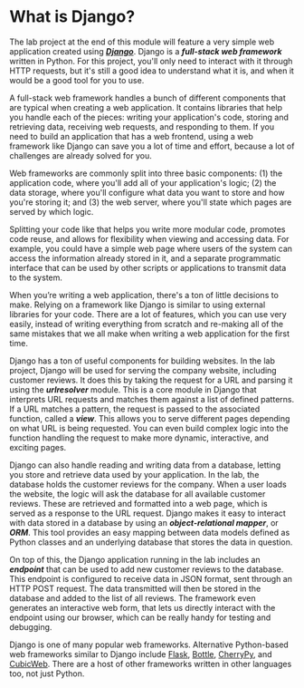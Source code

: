 # What is Django?

The lab project at the end of this module will feature a very simple web application created using ***[Django](https://djangoproject.com/)***. Django is a ***full-stack web framework*** written in Python. For this project, you'll only need to interact with it through HTTP requests, but it's still a good idea to understand what it is, and when it would be a good tool for you to use.

A full-stack web framework handles a bunch of different components that are typical when creating a web application. It contains libraries that help you handle each of the pieces: writing your application's code, storing and retrieving data, receiving web requests, and responding to them. If you need to build an application that has a web frontend, using a web framework like Django can save you a lot of time and effort, because a lot of challenges are already solved for you.

Web frameworks are commonly split into three basic components: (1) the application code, where you'll add all of your application's logic; (2) the data storage, where you'll configure what data you want to store and how you're storing it; and (3) the web server, where you'll state which pages are served by which logic.

Splitting your code like that helps you write more modular code, promotes code reuse, and allows for flexibility when viewing and accessing data. For example, you could have a simple web page where users of the system can access the information already stored in it, and a separate programmatic interface that can be used by other scripts or applications to transmit data to the system.

When you’re writing a web application, there's a ton of little decisions to make. Relying on a framework like Django is similar to using external libraries for your code. There are a lot of features, which you can use very easily, instead of writing everything from scratch and re-making all of the same mistakes that we all make when writing a web application for the first time.

Django has a ton of useful components for building websites. In the lab project, Django will be used for serving the company website, including customer reviews. It does this by taking the request for a URL and parsing it using the ***urlresolver*** module. This is a core module in Django that interprets URL requests and matches them against a list of defined patterns. If a URL matches a pattern, the request is passed to the associated function, called a ***view***. This allows you to serve different pages depending on what URL is being requested. You can even build complex logic into the function handling the request to make more dynamic, interactive, and exciting pages.

Django can also handle reading and writing data from a database, letting you store and retrieve data used by your application. In the lab, the database holds the customer reviews for the company. When a user loads the website, the logic will ask the database for all available customer reviews. These are retrieved and formatted into a web page, which is served as a response to the URL request. Django makes it easy to interact with data stored in a database by using an ***object-relational mapper***, or ***ORM***. This tool provides an easy mapping between data models defined as Python classes and an underlying database that stores the data in question.

On top of this, the Django application running in the lab includes an ***endpoint*** that can be used to add new customer reviews to the database. This endpoint is configured to receive data in JSON format, sent through an HTTP POST request. The data transmitted will then be stored in the database and added to the list of all reviews. The framework even generates an interactive web form, that lets us directly interact with the endpoint using our browser, which can be really handy for testing and debugging.

Django is one of many popular web frameworks. Alternative Python-based web frameworks similar to Django include [Flask](https://www.fullstackpython.com/flask.html), [Bottle](https://bottlepy.org/docs/dev/), [CherryPy](https://cherrypy.org/), and [CubicWeb](https://www.cubicweb.org/). There are a host of other frameworks written in other languages too, not just Python.

